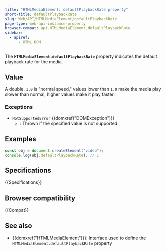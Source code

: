 ```yaml
---
title: "HTMLMediaElement: defaultPlaybackRate property"
short-title: defaultPlaybackRate
slug: Web/API/HTMLMediaElement/defaultPlaybackRate
page-type: web-api-instance-property
browser-compat: api.HTMLMediaElement.defaultPlaybackRate
sidebar:
  - apiref:
      - HTML DOM
---
```


The **`HTMLMediaElement.defaultPlaybackRate`** property indicates the default playback rate for the media.

## Value

A double. `1.0` is "normal speed," values lower than `1.0` make the media play slower than normal, higher values make it play faster.

### Exceptions

- `NotSupportedError` {{domxref("DOMException")}}
  - : Thrown if the specified value is not supported.

## Examples

```js
const obj = document.createElement("video");
console.log(obj.defaultPlaybackRate); // 1
```

## Specifications

{{Specifications}}

## Browser compatibility

{{Compat}}

## See also

- {{domxref("HTMLMediaElement")}}: Interface used to define the `HTMLMediaElement.defaultPlaybackRate` property
